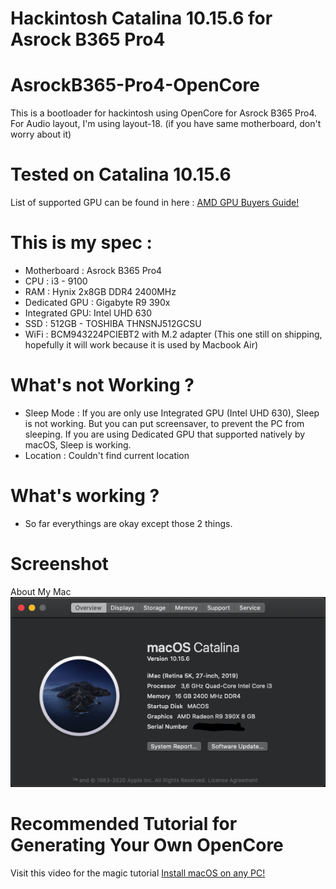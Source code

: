# Hackintosh Catalina 10.15.6 for Asrock B365 Pro4 

# AsrockB365-Pro4-OpenCore
This is a bootloader for hackintosh using OpenCore for Asrock B365 Pro4.
For Audio layout, I'm using layout-18. (if you have same motherboard, don't worry about it)

# Tested on Catalina 10.15.6
List of supported GPU can be found in here : 
[AMD GPU Buyers Guide!](https://dortania.github.io/GPU-Buyers-Guide/modern-gpus/amd-gpu.html#native-amd-gpus)

# This is my spec :
- Motherboard   : Asrock B365 Pro4
- CPU           : i3 - 9100
- RAM           : Hynix 2x8GB DDR4 2400MHz
- Dedicated GPU : Gigabyte R9 390x
- Integrated GPU: Intel UHD 630
- SSD           : 512GB - TOSHIBA THNSNJ512GCSU
- WiFi          : BCM943224PCIEBT2 with M.2 adapter (This one still on shipping, hopefully it will work because it is used by Macbook Air)

# What's not Working ?
- Sleep Mode : If you are only use Integrated GPU (Intel UHD 630), Sleep is not working.
    But you can put screensaver, to prevent the PC from sleeping.
    If you are using Dedicated GPU that supported natively by macOS, Sleep is working.
- Location : Couldn't find current location

# What's working ?
- So far everythings are okay except those 2 things.

# Screenshot
About My Mac
![Image of About my Mac](Screenshot.png)

# Recommended Tutorial for Generating Your Own OpenCore
Visit this video for the magic tutorial
[Install macOS on any PC!](https://youtu.be/eUnVzJsINCI)